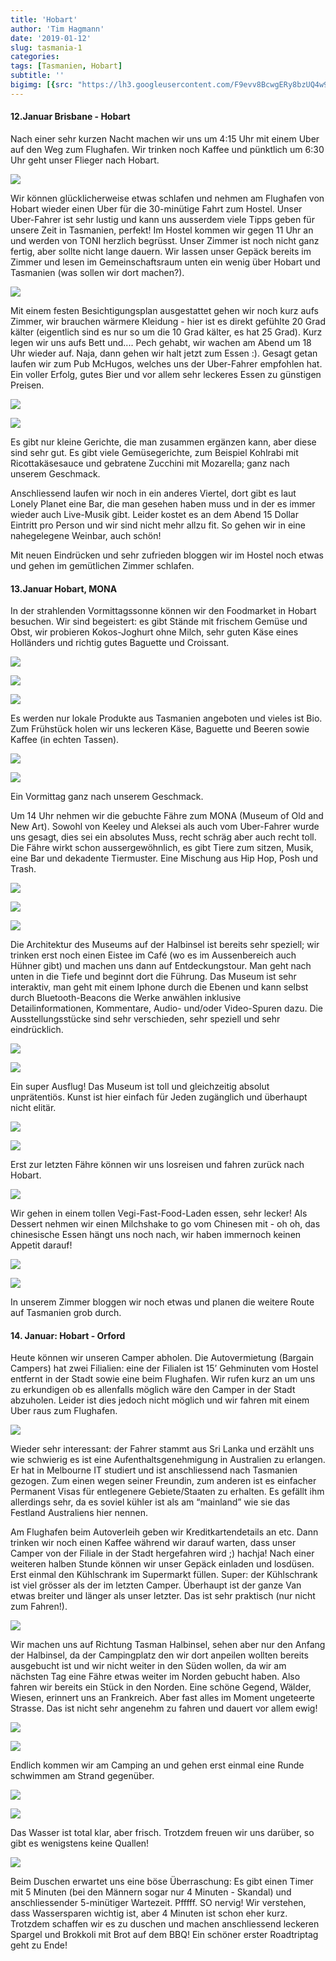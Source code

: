 ```yaml
---
title: 'Hobart'
author: 'Tim Hagmann'
date: '2019-01-12'
slug: tasmania-1
categories:
tags: [Tasmanien, Hobart]
subtitle: ''
bigimg: [{src: "https://lh3.googleusercontent.com/F9evv8BcwgERy8bzUQ4w9nVjb4TMrMEep8v-e5m2yaPAxc7DQ85FuWsE6YXgFVrZXqeoOWb5_o9E_zbwXxy0VWO8eWYko_L6sHG5z_fgxnRilP_dT-FCv8G5Cq6AoKGMuRgbOmnER3s=w1920-h1080"}]
---
```


#### 12.Januar Brisbane - Hobart
Nach einer sehr kurzen Nacht machen wir uns um 4:15 Uhr mit einem Uber auf den Weg zum Flughafen. Wir trinken noch Kaffee und pünktlich um 6:30 Uhr geht unser Flieger nach Hobart.

![](https://lh3.googleusercontent.com/A5vqZAyBO1q2u4j8extJpXClv6tdm9sEhInIjzAMqZ0pTlcCTISWfZkS3z1PmptEO3XC_OcheaQencX8ABUcqbkL7NujC4pRbb9IBeLsbY1oVxNAKIyRTGK_DmAqBzrREhkTKpzDm5k=w1920-h1080)

Wir können glücklicherweise etwas schlafen und nehmen am Flughafen von Hobart wieder einen Uber für die 30-minütige Fahrt zum Hostel. Unser Uber-Fahrer ist sehr lustig und kann uns ausserdem viele Tipps geben für unsere Zeit in Tasmanien, perfekt! Im Hostel kommen wir gegen 11 Uhr an und werden von TONI herzlich begrüsst. Unser Zimmer ist noch nicht ganz fertig, aber sollte nicht lange dauern. Wir lassen unser Gepäck bereits im Zimmer und lesen im Gemeinschaftsraum unten ein wenig über Hobart und Tasmanien (was sollen wir dort machen?).

![](https://lh3.googleusercontent.com/tmGSBNkmC0JibtiNEJ8GkLlghQ3ICqV1e30m0oy7pzvfZHRGfxtWuAG932fqt3rfVzgelJtwbQe2LJFGeRyPwCPXtQfdMDr70dmtnsHFMtkwTSqGm4SggdW2TIytdIO9r2e9hQwpGmk=w1920-h1080)

Mit einem festen Besichtigungsplan ausgestattet gehen wir noch kurz aufs Zimmer, wir brauchen wärmere Kleidung - hier ist es direkt gefühlte 20 Grad kälter (eigentlich sind es nur so um die 10 Grad kälter, es hat 25 Grad). Kurz legen wir uns aufs Bett und.... Pech gehabt, wir wachen am Abend um 18 Uhr wieder auf. Naja, dann gehen wir halt jetzt zum Essen :). Gesagt getan laufen wir zum Pub McHugos, welches uns der Uber-Fahrer empfohlen hat. Ein voller Erfolg, gutes Bier und vor allem sehr leckeres Essen zu günstigen Preisen.

![](https://lh3.googleusercontent.com/RR46dwgkBIrEfo4E6tkSsAUkxsiSi6k5PugKLeAGF_TTihYWy7kj91IDcHBnuTA76SUbI-kIRa-hiYMAxSLrm2A-cAlGzlvQwTWCFEW0zQ5xKUIZvz5xrA-fto7kePT9W_XXFrguuOw=w1920-h1080)

![](https://lh3.googleusercontent.com/3AlCYwYM8QV5MBVLL66NbWqePKG7ZhQuWo7y-Os4p_PklqYPpjHVaWROPKiP40x-t8XANiwyfyJbysYQsbwSPND20-Mb7qH77O3QtRKdc5Nks1NmlfthNgPvS2dz5-raHWwwnLnDV5g=w1920-h1080)

Es gibt nur kleine Gerichte, die man zusammen ergänzen kann, aber diese sind sehr gut. Es gibt viele Gemüsegerichte, zum Beispiel Kohlrabi mit Ricottakäsesauce und gebratene Zucchini mit Mozarella; ganz nach unserem Geschmack.

Anschliessend laufen wir noch in ein anderes Viertel, dort gibt es laut Lonely Planet eine Bar, die man gesehen haben muss und in der es immer wieder auch Live-Musik gibt. Leider kostet es an dem Abend 15 Dollar Eintritt pro Person und wir sind nicht mehr allzu fit. So gehen wir in eine nahegelegene Weinbar, auch schön!

Mit neuen Eindrücken und sehr zufrieden bloggen wir im Hostel noch etwas und gehen im gemütlichen Zimmer schlafen.

#### 13.Januar Hobart, MONA
In der strahlenden Vormittagssonne können wir den Foodmarket in Hobart besuchen. Wir sind begeistert: es gibt Stände mit frischem Gemüse und Obst, wir probieren Kokos-Joghurt ohne Milch, sehr guten Käse eines Holländers und richtig gutes Baguette und Croissant.

![](https://lh3.googleusercontent.com/IR0hBEvYT7iQKbnZNqTXcy5XigjGlXHWTl5aSs_Da5kBoOn73kzU3LIKBGUTLZzu8Q-Oy7XxLmvLwVV6EEvTAQTS85GC9BSF6_ZCT59EFoGAxolopoDIjpeXd8nRZ-J1Dpfsx-gVPpI=w1920-h1080)



![](https://lh3.googleusercontent.com/Kbm49zWkn84afpdhRSzu8sbs6O13_0ngWHyiAKNR9MEA09rzwR5IoDFhEzubeA0iZF0qceZwpLNHRVJLdYbX86mdGON_WKuveWM2oSR2ad55U2sONkExEYh4SbiCxJc_tG4q2yfoRis=w1920-h1080)

![](https://lh3.googleusercontent.com/JpxITEkVXb9UYukHj4-f404WosR1eyl8zo2DrSQgr8dd0kkn2JhjDblob-rsHzt_dR1b1SYF_5fqNnzYfLrJ0dYqBMa5K2oocAfcUJmtF86IGvB9WnoUI2bTAhPpDDNFzzAHozm8eOI=w1920-h1080)

Es werden nur lokale Produkte aus Tasmanien angeboten und vieles ist Bio. Zum Frühstück holen wir uns leckeren Käse, Baguette und Beeren sowie Kaffee (in echten Tassen).

![](https://lh3.googleusercontent.com/Mt5j0MboZQfW5NXlA4-jcOJ98ktR7ZRCDvXMvVOBM3bOjeBYxjMfU6Ln3180aK94rmq_K4LnkQP3uAIdBOvW6IV1IHvOBfbnNeDD0TGJDXw9vNmGPa8d0vb7c1qb79feEJ8zSkHnc_Q=w1920-h1080)

![](https://lh3.googleusercontent.com/O-27lsgyRxqyTqqe5uTb_3AI9Jv8MlIXgEfRCp3Z_F_am6eV1yU2sfwYBs_DCh6pKJsT-YbVSw5keHjpy-Xd8D1nWKwxb2Luvnkt_z37pxbdCxgV4AgZb-tVqPbZLvInjpiWy-AGM9o=w1920-h1080)

Ein Vormittag ganz nach unserem Geschmack.

Um 14 Uhr nehmen wir die gebuchte Fähre zum MONA (Museum of Old and New Art). Sowohl von Keeley und Aleksei als auch vom Uber-Fahrer wurde uns gesagt, dies sei ein absolutes Muss, recht schräg aber auch recht toll. Die Fähre wirkt schon aussergewöhnlich, es gibt Tiere zum sitzen, Musik, eine Bar und dekadente Tiermuster. Eine Mischung aus Hip Hop, Posh und Trash.

![](https://lh3.googleusercontent.com/pTNFyW7xx5qLeeSFcU20dtNQTqhL9VIZCcgvoK8Cyu7ZvmCaslzqGFmw-CEY1ZCrglY8CRsearq7mCOeM9b9M3YEeosSFXVCadU1vK4mTz71YAopFnTLKZ0tXXz307CVgMchQAY_lo0=w1920-h1080)

![](https://lh3.googleusercontent.com/y6VJhl9xM9bKFL4zPPAaMUTmWujqcTiU1nQpXZx4gs_YPf_5BCx4Mcu2ai01_mtthkJ6dNOhy2OqzMfO-O5cVDsbTd6wHFHCa89ZNOgOUymeF5d4yT-3bYH5n-sbFowN-3DNUlpCvDw=w1920-h1080)

![](https://lh3.googleusercontent.com/Y0Co4dlMnqzEn6Uj9gE7VRrjhs25_Rvc66cEYmiryPHjpInMOi244F0MXzLe6936T6sm20BOkcSqUz-KuKfRCtHK83gcyQLv4WSawonaJH2meCM3BL2yQ8ndSZOVBY7mpo7rbIqEmgI=w1920-h1080)

Die Architektur des Museums auf der Halbinsel ist bereits sehr speziell; wir trinken erst noch einen Eistee im Café (wo es im Aussenbereich auch Hühner gibt) und machen uns dann auf Entdeckungstour. Man geht nach unten in die Tiefe und beginnt dort die Führung. Das Museum ist sehr interaktiv, man geht mit einem Iphone durch die Ebenen und kann selbst durch Bluetooth-Beacons die Werke anwählen inklusive Detailinformationen, Kommentare, Audio- und/oder Video-Spuren dazu. Die Ausstellungsstücke sind sehr verschieden, sehr speziell und sehr eindrücklich.

![](https://lh3.googleusercontent.com/Djf-cLEHNHt-Btep1v7hSjB6MfrcbPEc5-Lq6ZrspfxlK124In2i-92fFEAmKBt5tGcX59Ih3g_KK0b9NBAD3uYqEvBGVnmHTja5kuHXdQZiT6AYCt8p2rqB7x79JUXgS5eDbsSzMRU=w1920-h1080)

![](https://lh3.googleusercontent.com/PcydaJ7VJRfUwA23bYDMpWhRZxkjSw89vnSdMHdgoWGexYHlsiTosgjjADsy5wle0QDXfING4MkIEdm-3SL7zzR67YQQajsEZPy-phfvFVuLvcVEuMMO5DyMTdYW8rhRyheRt3dVs0A=w1920-h1080)

Ein super Ausflug! Das Museum ist toll und gleichzeitig absolut unprätentiös. Kunst ist hier einfach für Jeden zugänglich und überhaupt nicht elitär. 

![](https://lh3.googleusercontent.com/YSRg1s48hb3VR57rTSF4rdRONkbogvmgDck1ORLckUcqOZiVit-odBUXVzCDBNXHvR8sejvma3I9qbAQ_R1Pa41g00Tr43URwu92YvzZXAM54RZzQ9YIyMWa2E-6S963Y46__Zzsa8M=w1920-h1080)

![](https://lh3.googleusercontent.com/J98uTsW1EyhoJOUwfI9-hmVSR1tL6Vkwc93z1dxxkfgK_LjUZRzqts2dxKUk_vCfwockFJyVnmYG7kzOOPwch2y4p0mklG09vVoRExrgg0DpHmq9-5YP1HqebXE3JAvayXcSikU8VPU=w1920-h1080)

Erst zur letzten Fähre können wir uns losreisen und fahren zurück nach Hobart.

![](https://lh3.googleusercontent.com/aWO8kWN8XKErDQMWzZVkjHK-wQAEDGNqEX50kaR8zW3oNHZn2p8wL-ocWSToqGYGP1zS4kp67qVkBrO9aRHYQAjNpg85zJb5o4Df8sLKYEii6XaP3zv5psLEpD-mJUowihCaIBL1PeQ=w1920-h1080)

Wir gehen in einem tollen Vegi-Fast-Food-Laden essen, sehr lecker! Als Dessert nehmen wir einen Milchshake to go vom Chinesen mit - oh oh, das chinesische Essen hängt uns noch nach, wir haben immernoch keinen Appetit darauf! 

![](https://lh3.googleusercontent.com/EJK_f2cHviOKNvlP59qPZihJboWQi18F80F21obrY00nZaU0KaE1wFexdEXK9qp9gDV4OtnTf8VAbWTtrx_Vbz2waN6tXQXRW0pXtjLPjziTU1AilYcO1t5osR4aSdptueyhoYKAG6g=w1920-h1080)

![](https://lh3.googleusercontent.com/7FKNRChBcIUxFSut6DlihX3AvWohHrvXHQIEWswbd4dQeHHUKqNEAhm4Z-Fwcv2s988xgYizodVqtwWreXx62VLl1lL8muQBjDtsfbUIKYtXP_VH3SB9NvY7vskwbGpEr35DyAD5ing=w1920-h1080)

In unserem Zimmer bloggen wir noch etwas und planen die weitere Route auf Tasmanien grob durch.

#### 14. Januar: Hobart - Orford
Heute können wir unseren Camper abholen. Die Autovermietung (Bargain Campers) hat zwei Filialien: eine der Filialen ist 15’ Gehminuten vom Hostel entfernt in der Stadt sowie eine beim Flughafen. Wir rufen kurz an um uns zu erkundigen ob es allenfalls möglich wäre den Camper in der Stadt abzuholen. Leider ist dies jedoch nicht möglich und wir fahren mit einem Uber raus zum Flughafen. 

![](https://lh3.googleusercontent.com/Fc1XOBnBiuK-XjfWYUf6MgMH5GjHoO6l61RwQ__xjxZ98S2961oz0m-JXMhr8_ivVFDduL_ly9jGY-PgBN6Vj-2NqsVMkEiP353RaYcMVJZPnDNZ0ClnBchcqOIjElScmHLEp2jI2w4=w1920-h1080)

Wieder sehr interessant: der Fahrer stammt aus Sri Lanka und erzählt uns wie schwierig es ist eine Aufenthaltsgenehmigung in Australien zu erlangen. Er hat in Melbourne IT studiert und ist anschliessend nach Tasmanien gezogen. Zum einen wegen seiner Freundin, zum anderen ist es einfacher Permanent Visas für entlegenere Gebiete/Staaten zu erhalten. Es gefällt ihm allerdings sehr, da es soviel kühler ist als am “mainland” wie sie das Festland Australiens hier nennen.

Am Flughafen beim Autoverleih geben wir Kreditkartendetails an etc. Dann trinken wir noch einen Kaffee während wir darauf warten, dass unser Camper von der Filiale in der Stadt hergefahren wird ;) hachja! Nach einer weiteren halben Stunde können wir unser Gepäck einladen und losdüsen. Erst einmal den Kühlschrank im Supermarkt füllen. Super: der Kühlschrank ist viel grösser als der im letzten Camper. Überhaupt ist der ganze Van etwas breiter und länger als unser letzter. Das ist sehr praktisch (nur nicht zum Fahren!). 

![](https://lh3.googleusercontent.com/RVNvYV_VGB95fxoS1Khyp8pj5dUwUSdd2mZoISKu7Ltto8DUhkbgn5h5jrNlebhk1V2aDMTgvyQi7Q96LqmTtVoQfYBV6376L2GftXGaROaAkz05JjC2supAcr9SPsanUTB3sdFrNdU=w1920-h1080)

Wir machen uns auf Richtung Tasman Halbinsel, sehen aber nur den Anfang der Halbinsel, da der Campingplatz den wir dort anpeilen wollten bereits ausgebucht ist und wir nicht weiter in den Süden wollen, da wir am nächsten Tag eine Fähre etwas weiter im Norden gebucht haben.
Also fahren wir bereits ein Stück in den Norden. Eine schöne Gegend, Wälder, Wiesen, erinnert uns an Frankreich. Aber fast alles im Moment ungeteerte Strasse. Das ist nicht sehr angenehm zu fahren und dauert vor allem ewig! 

![](https://lh3.googleusercontent.com/jQZrdWe9xlljuofbF7zkwPTmiBtPTXoqKml9B8BG69NuWCpw2dkam6IogsRNPYWRnwiwiIb1_egHjAY_FXnLoqYLxngnt5DlH5L4RgS--ccXAxgGs6VnuPqmoRmQgS0Oj4fJJU7GSu0=w1920-h1080)

![](https://lh3.googleusercontent.com/Ue_n51ZCUXbd-V4t2T94VFnMc98yr7aw35s4nKE8c8MY7wLwLrCWXjssWSnOsM9luiRLJcfU99MUCdo-TUO-Z1H74d_ch502G0Bsv9PDR6l_mX9_6b5HoMbDlJnloxrcAOzje22RiZ4=w1920-h1080)

Endlich kommen wir am Camping an und gehen erst einmal eine Runde schwimmen am Strand gegenüber.

![](https://lh3.googleusercontent.com/KrZBYRSV5Z_IIdTxOFLQFd6IjSw6KKID9t2Y8e5mYFG_W5LEXoKrKPT7t_88uWs5CsLKSSPUAGSsHfVlMnl_zTO2NphOJIvQqKydVNaTA5Zd_ycJokfxyk8I0XNv2zapgu-JP1PtP70=w1920-h1080)

![](https://lh3.googleusercontent.com/RF5kR81RTqJQGFQNTbIvj_p7tebKeFdhvxn8yGHt9qeSOlGjbBTl9qulLrJbNLnPbsO8rp99Rx_85_Ez0ZzTqawXFgjyNNkc6qdtubelkHqqNP1K0LwTpS0Mvn7kdTqIjk4seWuOeQg=w1920-h1080)

Das Wasser ist total klar, aber frisch. Trotzdem freuen wir uns darüber, so gibt es wenigstens keine Quallen!

![](https://lh3.googleusercontent.com/-ulFv4sOZhcKGqtWPRhzNkTUgXGB7fv-tXC05ILeb41MiDTnqVEGNU9fXcZbqicMhOaxcyG0B2Gmgp3Qr_lCUIMyJ7_Gsxk6FGRQs_5Mb4PTNcUR10D0q-w13fwbD3d7Z7FPr5rwelo=w1920-h1080)

Beim Duschen erwartet uns eine böse Überraschung: Es gibt einen Timer mit 5 Minuten (bei den Männern sogar nur 4 Minuten - Skandal) und anschliessender 5-minütiger Wartezeit. Pfffff. SO nervig! Wir verstehen, dass Wassersparen wichtig ist, aber 4 Minuten ist schon eher kurz.
Trotzdem schaffen wir es zu duschen und machen anschliessend leckeren Spargel und Brokkoli mit Brot auf dem BBQ! Ein schöner erster Roadtriptag geht zu Ende!
